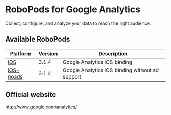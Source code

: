 # RoboPods for Google Analytics

Collect, configure, and analyze your data to reach the right audience.

## Available RoboPods

| Platform                 | Version | Description                                     |
|--------------------------|---------|-------------------------------------------------|
| [iOS](ios/)              | 3.1.4   | Google Analytics iOS binding                    |
| [iOS-noads](ios-noads/)  | 3.1.4   | Google Analytics iOS binding without ad support |

## Official website

http://www.google.com/analytics/